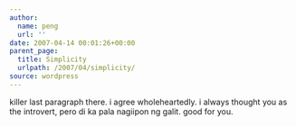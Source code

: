 ```yaml
---
author:
  name: peng
  url: ''
date: 2007-04-14 00:01:26+00:00
parent_page:
  title: Simplicity
  urlpath: /2007/04/simplicity/
source: wordpress
---
```


killer last paragraph there. i agree wholeheartedly. i always thought you as the introvert, pero di ka pala nagiipon ng galit. good for you.